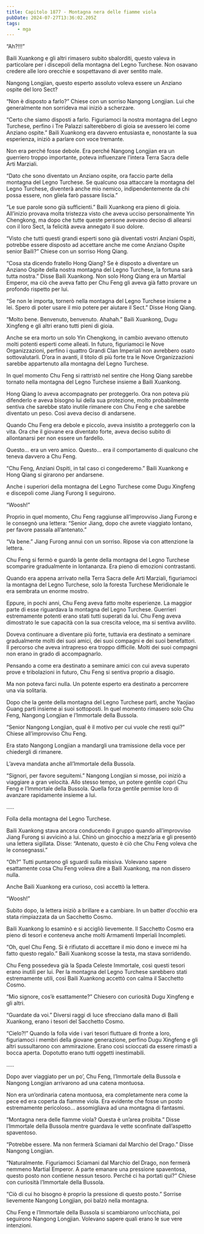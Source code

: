 ```yaml
---
title: Capitolo 1877 - Montagna nera delle fiamme viola
pubDate: 2024-07-27T13:36:02.205Z
tags:
    - mga
---
```


“Ah?!!!”

Baili Xuankong e gli altri rimasero subito sbalorditi, questo valeva in particolare per i discepoli della montagna del Legno Turchese. Non osavano credere alle loro orecchie e sospettavano di aver sentito male.

Nangong Longjian, questo esperto assoluto voleva essere un Anziano ospite del loro Sect?

“Non è disposto a farlo?” Chiese con un sorriso Nangong Longjian. Lui che generalmente non sorrideva mai iniziò a scherzare.

“Certo che siamo disposti a farlo. Figuriamoci la nostra montagna del Legno Turchese, perfino i Tre Palazzi salterebbero di gioia se avessero lei come Anziano ospite.” Baili Xuankong era davvero entusiasta e, nonostante la sua esperienza, iniziò a parlare con voce tremante.

Non era perché fosse debole. Era perché Nangong Longjian era un guerriero troppo importante, poteva influenzare l’intera Terra Sacra delle Arti Marziali.

“Dato che sono diventato un Anziano ospite, ora faccio parte della montagna del Legno Turchese. Se qualcuno osa attaccare la montagna del Legno Turchese, diventerà anche mio nemico, indipendentemente da chi possa essere, non gliela farò passare liscia.”

“Le sue parole sono già sufficienti.” Baili Xuankong era pieno di gioia. All’inizio provava molta tristezza visto che aveva ucciso personalmente Yin Chengkong, ma dopo che tutte queste persone avevano deciso di allearsi con il loro Sect, la felicità aveva annegato il suo dolore.

“Visto che tutti questi grandi esperti sono già diventati vostri Anziani Ospiti, potrebbe essere disposto ad accettare anche me come Anziano Ospite senior Baili?” Chiese con un sorriso Hong Qiang.

“Cosa sta dicendo fratello Hong Qiang? Se è disposto a diventare un Anziano Ospite della nostra montagna del Legno Turchese, la fortuna sarà tutta nostra.” Disse Baili Xuankong. Non solo Hong Qiang era un Martial Emperor, ma ciò che aveva fatto per Chu Feng gli aveva già fatto provare un profondo rispetto per lui.

“Se non le importa, tornerò nella montagna del Legno Turchese insieme a lei. Spero di poter usare il mio potere per aiutare il Sect.” Disse Hong Qiang.

“Molto bene. Benvenuto, benvenuto. Ahahah.” Baili Xuankong, Dugu Xingfeng e gli altri erano tutti pieni di gioia.

Anche se era morto un solo Yin Chengkong, in cambio avevano ottenuto molti potenti esperti come alleati. In futuro, figuriamoci le Nove Organizzazioni, perfino i quattro Grandi Clan Imperiali non avrebbero osato sottovalutarli. D’ora in avanti, il titolo di più forte tra le Nove Organizzazioni sarebbe appartenuto alla montagna del Legno Turchese.

In quel momento Chu Feng si rattristò nel sentire che Hong Qiang sarebbe tornato nella montagna del Legno Turchese insieme a Baili Xuankong.

Hong Qiang lo aveva accompagnato per proteggerlo. Ora non poteva più difenderlo e aveva bisogno lui della sua protezione, molto probabilmente sentiva che sarebbe stato inutile rimanere con Chu Feng e che sarebbe diventato un peso. Così aveva deciso di andarsene.

Quando Chu Feng era debole e piccolo, aveva insistito a proteggerlo con la vita. Ora che il giovane era diventato forte, aveva deciso subito di allontanarsi per non essere un fardello.

Questo… era un vero amico. Questo… era il comportamento di qualcuno che teneva davvero a Chu Feng.

“Chu Feng, Anziani Ospiti, in tal caso ci congederemo.” Baili Xuankong e Hong Qiang si girarono per andarsene.

Anche i superiori della montagna del Legno Turchese come Dugu Xingfeng e discepoli come Jiang Furong li seguirono.

“Woosh!”

Proprio in quel momento, Chu Feng raggiunse all’improvviso Jiang Furong e le consegnò una lettera: “Senior Jiang, dopo che avrete viaggiato lontano, per favore passala all’antenato.”

“Va bene.” Jiang Furong annuì con un sorriso. Ripose via con attenzione la lettera.

Chu Feng si fermò e guardò la gente della montagna del Legno Turchese scomparire gradualmente in lontananza. Era pieno di emozioni contrastanti.

Quando era appena arrivato nella Terra Sacra delle Arti Marziali, figuriamoci la montagna del Legno Turchese, solo la foresta Turchese Meridionale le era sembrata un enorme mostro.

Eppure, in pochi anni, Chu Feng aveva fatto molte esperienze. La maggior parte di esse riguardava la montagna del Legno Turchese. Guerrieri estremamente potenti erano stati tutti superati da lui. Chu Feng aveva dimostrato le sue capacità con la sua crescita veloce, ma si sentiva avvilito.

Doveva continuare a diventare più forte, tuttavia era destinato a seminare gradualmente molti dei suoi amici, dei suoi compagni e dei suoi benefattori. Il percorso che aveva intrapreso era troppo difficile. Molti dei suoi compagni non erano in grado di accompagnarlo.

Pensando a come era destinato a seminare amici con cui aveva superato prove e tribolazioni in futuro, Chu Feng si sentiva proprio a disagio.

Ma non poteva farci nulla. Un potente esperto era destinato a percorrere una via solitaria.

Dopo che la gente della montagna del Legno Turchese partì, anche Yaojiao Guang partì insieme ai suoi sottoposti. In quel momento rimasero solo Chu Feng, Nangong Longjian e l’Immortale della Bussola.

“Senior Nangong Longjian, qual è il motivo per cui vuole che resti qui?” Chiese all’improvviso Chu Feng.

Era stato Nangong Longjian a mandargli una tramissione della voce per chiedergli di rimanere.

L’aveva mandata anche all’Immortale della Bussola.

“Signori, per favore seguitemi.” Nangong Longjian si mosse, poi iniziò a viaggiare a gran velocità. Allo stesso tempo, un potere gentile coprì Chu Feng e l’Immortale della Bussola. Quella forza gentile permise loro di avanzare rapidamente insieme a lui.

…..

Folla della montagna del Legno Turchese.

Baili Xuankong stava ancora conducendo il gruppo quando all’improvviso Jiang Furong si avvicinò a lui. Chinò un ginocchio a mezz’aria e gli presentò una lettera sigillata. Disse: “Antenato, questo è ciò che Chu Feng voleva che le consegnassi.”

“Oh?” Tutti puntarono gli sguardi sulla missiva. Volevano sapere esattamente cosa Chu Feng voleva dire a Baili Xuankong, ma non dissero nulla.

Anche Baili Xuankong era curioso, così accettò la lettera.

“Woosh!”

Subito dopo, la lettera iniziò a brillare e a cambiare. In un batter d’occhio era stata rimpiazzata da un Sacchetto Cosmo.

Baili Xuankong lo esaminò e si accigliò lievemente. Il Sacchetto Cosmo era pieno di tesori e conteneva anche molti Armamenti Imperiali Incompleti.

“Oh, quel Chu Feng. Si è rifiutato di accettare il mio dono e invece mi ha fatto questo regalo.” Baili Xuankong scosse la testa, ma stava sorridendo.

Chu Feng possedeva già la Spada Celeste Immortale, così questi tesori erano inutili per lui. Per la montagna del Legno Turchese sarebbero stati estremamente utili, così Baili Xuankong accettò con calma il Sacchetto Cosmo.

“Mio signore, cos’è esattamente?” Chiesero con curiosità Dugu Xingfeng e gli altri.

“Guardate da voi.” Diversi raggi di luce sfrecciano dalla mano di Baili Xuankong, erano i tesori del Sacchetto Cosmo.

“Cielo?!” Quando la folla vide i vari tesori fluttuare di fronte a loro, figuriamoci i membri della giovane generazione, perfino Dugu Xingfeng e gli altri sussultarono con ammirazione. Erano così scioccati da essere rimasti a bocca aperta. Dopotutto erano tutti oggetti inestimabili.

…..

Dopo aver viaggiato per un po’, Chu Feng, l’Immortale della Bussola e Nangong Longjian arrivarono ad una catena montuosa.

Non era un’ordinaria catena montuosa, era completamente nera come la pece ed era coperta da fiamme viola. Era evidente che fosse un posto estremamente pericoloso… assomigliava ad una montagna di fantasmi.

“Montagna nera delle fiamme viola? Questa è un’area proibita.” Disse l’Immortale della Bussola mentre guardava le vette sconfinate dall’aspetto spaventoso.

“Potrebbe essere. Ma non fermerà Sciamani dal Marchio del Drago.” Disse Nangong Longjian.

“Naturalmente. Figuriamoci Sciamani dal Marchio del Drago, non fermerà nemmeno Martial Emperor. A parte emanare una pressione spaventosa, questo posto non contiene nessun tesoro. Perché ci ha portati qui?” Chiese con curiosità l’Immortale della Bussola.

“Ciò di cui ho bisogno è proprio la pressione di questo posto.” Sorrise lievemente Nangong Longjian, poi balzò nella montagna.

Chu Feng e l’Immortale della Bussola si scambiarono un’occhiata, poi seguirono Nangong Longjian. Volevano sapere quali erano le sue vere intenzioni.



